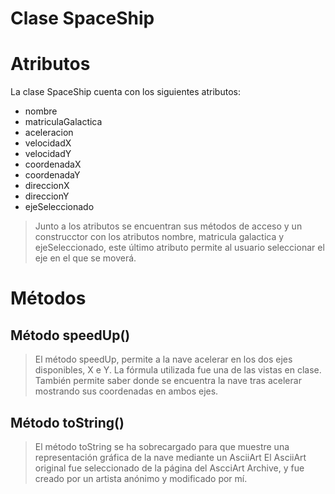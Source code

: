 # Clase SpaceShip
# Atributos
La clase SpaceShip cuenta con los siguientes atributos:
* nombre
* matriculaGalactica
* aceleracion
* velocidadX
* velocidadY
* coordenadaX
* coordenadaY
* direccionX
* direccionY
* ejeSeleccionado

> Junto a los atributos se encuentran sus métodos de acceso y un construcctor con los atributos nombre, 
matricula galactica y ejeSeleccionado, este último atributo permite al usuario seleccionar el eje en el que
se moverá.

# Métodos
## Método speedUp()
> El método speedUp, permite a la nave acelerar en los dos ejes disponibles, X e Y. La fórmula utilizada fue una de las vistas en clase.
> También permite saber donde se encuentra la nave tras acelerar mostrando sus coordenadas en ambos ejes.

## Método toString()
> El método toString se ha sobrecargado para que muestre una representación gráfica de la nave mediante un AsciiArt
> El AsciiArt original fue seleccionado de la página del AscciArt Archive, y fue creado por un artista anónimo y modificado por mí.
